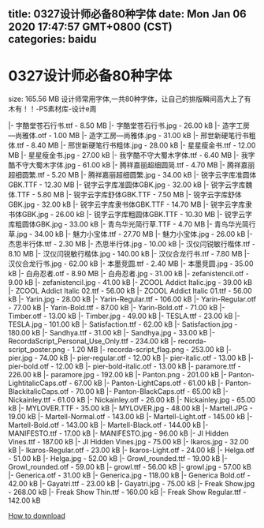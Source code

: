
title: 0327设计师必备80种字体
date: Mon Jan 06 2020 17:47:57 GMT+0800 (CST)    
categories: baidu
---

# 0327设计师必备80种字体
size: 165.56 MB
 设计师常用字体,一共80种字体，让自己的排版瞬间高大上了有木有！！-PS素材库-设计e周
 
|- 字酷堂苍石行书.ttf - 8.50 MB
|- 字酷堂苍石行书.jpg - 26.00 kB
|- 造字工房—尚雅体.otf - 1.00 MB
|- 造字工房—尚雅体.jpg - 31.00 kB
|- 邢世新硬笔行书粗体.ttf - 8.40 MB
|- 邢世新硬笔行书粗体.jpg - 28.00 kB
|- 星星瘦金书.ttf - 12.00 MB
|- 星星瘦金书.jpg - 27.00 kB
|- 我字酷不守大蜀木字体.ttf - 6.40 MB
|- 我字酷不守大蜀木字体.jpg - 61.00 kB
|- 腾祥嘉丽超细圆简.ttf - 4.70 MB
|- 腾祥嘉丽超细圆繁.ttf - 5.20 MB
|- 腾祥嘉丽超细圆繁.jpg - 34.00 kB
|- 锐字云字库准圆体GBK.TTF - 12.30 MB
|- 锐字云字库准圆体GBK.jpg - 32.00 kB
|- 锐字云字库魏体.TTF - 5.80 MB
|- 锐字云字库舒体GBK.TTF - 7.50 MB
|- 锐字云字库舒体GBK.jpg - 32.00 kB
|- 锐字云字库隶书体GBK.TTF - 14.70 MB
|- 锐字云字库隶书体GBK.jpg - 26.00 kB
|- 锐字云字库粗圆体GBK.TTF - 10.30 MB
|- 锐字云字库粗圆体GBK.jpg - 33.00 kB
|- 青鸟华光简行草.TTF - 4.70 MB
|- 青鸟华光简行草.jpg - 34.00 kB
|- 魅力小宝体.ttf - 27.70 MB
|- 魅力小宝体.jpg - 26.00 kB
|- 杰思半行体.ttf - 2.30 MB
|- 杰思半行体.jpg - 10.00 kB
|- 汉仪闫锐敏行楷体.ttf - 8.10 MB
|- 汉仪闫锐敏行楷体.jpg - 140.00 kB
|- 汉仪合龙行书.ttf - 7.80 MB
|- 汉仪合龙行书.jpg - 62.00 kB
|- 本墨竞圆.ttf - 2.40 MB
|- 本墨竞圆.jpg - 35.00 kB
|- 白舟忍者.otf - 8.90 MB
|- 白舟忍者.jpg - 31.00 kB
|- zefanistencil.otf - 9.00 kB
|- zefanistencil.jpg - 41.00 kB
|- ZCOOL Addict Italic.jpg - 39.00 kB
|- ZCOOL Addict Italic 02.ttf - 56.00 kB
|- ZCOOL Addict Italic 01.ttf - 56.00 kB
|- Yarin.jpg - 28.00 kB
|- Yarin-Regular.ttf - 106.00 kB
|- Yarin-Regular.otf - 77.00 kB
|- Yarin-Bold.ttf - 87.00 kB
|- Yarin-Bold.otf - 71.00 kB
|- Timber.otf - 13.00 kB
|- Timber.jpg - 49.00 kB
|- TESLA.ttf - 23.00 kB
|- TESLA.jpg - 101.00 kB
|- Satisfaction.ttf - 62.00 kB
|- Satisfaction.jpg - 180.00 kB
|- Sandhya.ttf - 31.00 kB
|- Sandhya.jpg - 33.00 kB
|- RecordaScript_Personal_Use_Only.ttf - 234.00 kB
|- recorda-script_poster.png - 1.20 MB
|- recorda-script_flag.png - 253.00 kB
|- pier.jpg - 74.00 kB
|- pier-regular.otf - 12.00 kB
|- pier-italic.otf - 13.00 kB
|- pier-bold.otf - 12.00 kB
|- pier-bold-italic.otf - 13.00 kB
|- paramore.ttf - 226.00 kB
|- paramore.jpg - 192.00 kB
|- Panton.png - 201.00 kB
|- Panton-LightitalicCaps.otf - 67.00 kB
|- Panton-LightCaps.otf - 61.00 kB
|- Panton-BlackitalicCaps.otf - 70.00 kB
|- Panton-BlackCaps.otf - 65.00 kB
|- Nickainley.ttf - 61.00 kB
|- Nickainley.otf - 26.00 kB
|- Nickainley.jpg - 65.00 kB
|- MYLOVER.TTF - 35.00 kB
|- MYLOVER.jpg - 48.00 kB
|- Martell.JPG - 19.00 kB
|- Martell-Normal.otf - 143.00 kB
|- Martell-Light.otf - 145.00 kB
|- Martell-Bold.otf - 143.00 kB
|- Martell-Black.otf - 144.00 kB
|- MANIFESTO.ttf - 17.00 kB
|- MANIFESTO.jpg - 96.00 kB
|- JI Hidden Vines.ttf - 187.00 kB
|- JI Hidden Vines.jpg - 75.00 kB
|- Ikaros.jpg - 32.00 kB
|- Ikaros-Regular.otf - 23.00 kB
|- Ikaros-Light.otf - 24.00 kB
|- Helga.otf - 51.00 kB
|- Helga.jpg - 52.00 kB
|- Growl_rounded.ttf - 19.00 kB
|- Growl_rounded.otf - 59.00 kB
|- growl.ttf - 56.00 kB
|- growl.jpg - 57.00 kB
|- Generica.otf - 31.00 kB
|- Generica.jpg - 118.00 kB
|- Generica Bold.otf - 42.00 kB
|- Gayatri.ttf - 23.00 kB
|- Gayatri.jpg - 75.00 kB
|- Freak Show.jpg - 268.00 kB
|- Freak Show Thin.ttf - 160.00 kB
|- Freak Show Regular.ttf - 142.00 kB

[How to download](https://bpcam.bemobtrk.com/go/2ceec3aa-1ca2-46d6-b9ff-aaa5c184517c?jno=4173)